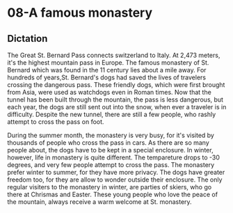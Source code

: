 # 08-A famous monastery

## Dictation

The Great St. Bernard Pass connects switzerland to Italy. At 2,473 meters, it's the highest mountain pass in Europe. The famous monastery of St. Bernard which was found in the 11 century lies about a mile away. For hundreds of years,St. Bernard's dogs had saved the lives of travelers crossing the dangerous pass. These friendly dogs, which were first brought from Asia, were used as watchdogs even in Roman times. Now that the tunnel has been built through the mountain, the pass is less dangerous, but each year, the dogs are still sent out into the snow, when ever a traveler is in difficulty. Despite the new tunnel, there are still a few people, who rashly attempt to cross the pass on foot.

During the summer month, the monastery is very busy, for it's visited by thousands of people who cross the pass in cars. As there are so many people about, the dogs have to be kept in a special enclosure. In winter, however, life in monastery is quite different. The tempareture drops to -30 degrees, and very few people attempt to cross the pass. The monastery prefer winter to summer, for they have more privacy. The dogs have greater freedom too, for they are allow to wonder outside their enclosure. The only regular visiters to the monastery in winter, are parties of skiers, who go there at Chrismas and Easter. These young people who love the peace of the mountain, always receive a warm welcome at St. monastery.